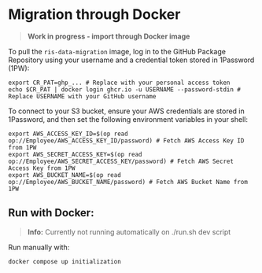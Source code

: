 # Migration through Docker

> **Work in progress - import through Docker image**

To pull the `ris-data-migration` image, log in to the GitHub Package Repository using your username and a credential
token stored in 1Password (1PW):

```shell
export CR_PAT=ghp_... # Replace with your personal access token
echo $CR_PAT | docker login ghcr.io -u USERNAME --password-stdin # Replace USERNAME with your GitHub username
```

To connect to your S3 bucket, ensure your AWS credentials are stored in 1Password, and then set the following
environment variables in your shell:

```shell
export AWS_ACCESS_KEY_ID=$(op read op://Employee/AWS_ACCESS_KEY_ID/password) # Fetch AWS Access Key ID from 1PW
export AWS_SECRET_ACCESS_KEY=$(op read op://Employee/AWS_SECRET_ACCESS_KEY/password) # Fetch AWS Secret Access Key from 1PW
export AWS_BUCKET_NAME=$(op read op://Employee/AWS_BUCKET_NAME/password) # Fetch AWS Bucket Name from 1PW
```

## Run with Docker:

> **Info:**
> Currently not running automatically on ./run.sh dev script

Run manually with:

```bash
docker compose up initialization
```
